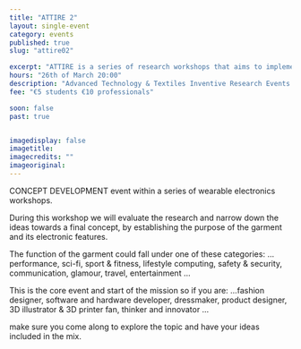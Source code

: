 ```yaml
---
title: "ATTIRE 2"
layout: single-event
category: events
published: true
slug: "attire02"

excerpt: "ATTIRE is a series of research workshops that aims to implement various electronic principles into a fashion garment"
hours: "26th of March 20:00"
description: "Advanced Technology & Textiles Inventive Research Events. 26th of March 20:00"
fee: "€5 students €10 professionals"

soon: false
past: true


imagedisplay: false
imagetitle:
imagecredits: ""
imageoriginal:
---
```


CONCEPT DEVELOPMENT event within a series of wearable electronics workshops.

During this workshop we will evaluate the research and narrow down the ideas towards a final concept, by establishing the purpose of the garment and its electronic features.

The function of the garment could fall under one of these categories:
… performance, sci-fi, sport & fitness, lifestyle computing, safety & security, communication, glamour, travel, entertainment …

This is the core event and start of the mission so if you are:
…fashion designer, software and hardware developer, dressmaker, product designer, 3D illustrator & 3D printer fan, thinker and innovator …

make sure you come along to explore the topic and have
your ideas included in the mix.
